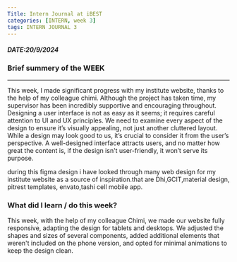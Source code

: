 ```yaml
---
Title: Intern Journal at iBEST
categories: [INTERN, week 3]
tags: INTERN JOURNAL 3
---
```


##### DATE:20/9/2024

### Brief summery of the WEEK
---

This week, I made significant progress with my institute website, thanks to the help of my colleague chimi. Although the project has taken time, my supervisor has been incredibly supportive and encouraging throughout. Designing a user interface is not as easy as it seems; it requires careful attention to UI and UX principles. We need to examine every aspect of the design to ensure it’s visually appealing, not just another cluttered layout. While a design may look good to us, it’s crucial to consider it from the user’s perspective. A well-designed interface attracts users, and no matter how great the content is, if the design isn't user-friendly, it won’t serve its purpose.

during this figma design i have looked through many web design for my institute website as a source of inspiration.that are Dhi,GCIT,material design, pitrest templates, envato,tashi cell mobile app.

### What did I learn / do this week?
This week, with the help of my colleague Chimi, we made our website fully responsive, adapting the design for tablets and desktops. We adjusted the shapes and sizes of several components, added additional elements that weren't included on the phone version, and opted for minimal animations to keep the design clean.



